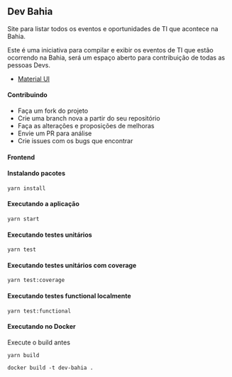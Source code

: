 ## Dev Bahia

Site para listar todos os eventos e oportunidades de TI que acontece na Bahia.

Este é uma iniciativa para compilar e exibir os eventos de TI que estão ocorrendo na Bahia, será um espaço aberto para contribuição de todas as pessoas Devs.

* [Material UI](https://material-ui.com)

#### Contribuindo

* Faça um fork do projeto
* Crie uma branch nova a partir do seu repositório
* Faça as alterações e proposições de melhoras
* Envie um PR para análise
* Crie issues com os bugs que encontrar 

#### Frontend

#### Instalando pacotes

`yarn install`

#### Executando a aplicação

`yarn start`

#### Executando testes unitários

`yarn test`

#### Executando testes unitários com coverage

`yarn test:coverage`

#### Executando testes functional localmente

`yarn test:functional`

#### Executando no Docker

Execute o build antes

`yarn build`

`docker build -t dev-bahia .`


